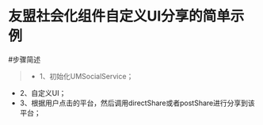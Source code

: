 友盟社会化组件自定义UI分享的简单示例
===========================

#步骤简述
> * 1、初始化UMSocialService；
  * 2、自定义UI；
  * 3、根据用户点击的平台，然后调用directShare或者postShare进行分享到该平台；
